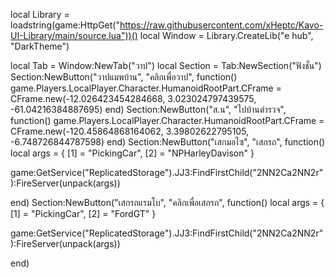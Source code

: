 local Library = loadstring(game:HttpGet("https://raw.githubusercontent.com/xHeptc/Kavo-UI-Library/main/source.lua"))()
local Window = Library.CreateLib("e hub", "DarkTheme")


local Tab = Window:NewTab("วาป")
local Section = Tab:NewSection("ฟังชั่น")
Section:NewButton("วาปแมพบ้าน", "คลิกเพื่อวาป", function()
    game.Players.LocalPlayer.Character.HumanoidRootPart.CFrame = CFrame.new(-12.026423454284668, 3.023024797439575, -61.04216384887695)
end)
Section:NewButton("ส.น", "ไปบ้านตํารวจ", function()
    game.Players.LocalPlayer.Character.HumanoidRootPart.CFrame = CFrame.new(-120.45864868164062, 3.39802622795105, -6.748726844787598)
end)
Section:NewButton("เสกมอไซ", "เสกรถ", function()
    local args = {
    [1] = "PickingCar",
    [2] = "NPHarleyDavison"
}

game:GetService("ReplicatedStorage").JJ3:FindFirstChild("2NN2Ca2NN2r"):FireServer(unpack(args))

end)
Section:NewButton("เสกรถแรมโบ", "คลิกเพื่อเสกรถ", function()
local args = {
    [1] = "PickingCar",
    [2] = "FordGT"
}

game:GetService("ReplicatedStorage").JJ3:FindFirstChild("2NN2Ca2NN2r"):FireServer(unpack(args))

end)
